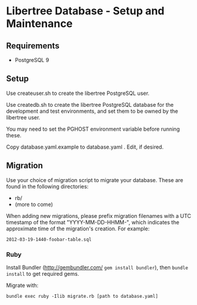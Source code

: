 # Libertree Database - Setup and Maintenance

## Requirements

* PostgreSQL 9

## Setup

Use createuser.sh to create the libertree PostgreSQL user.

Use createdb.sh to create the libertree PostgreSQL database for the development
and test environments, and set them to be owned by the libertree user.

You may need to set the PGHOST environment variable before running these.

Copy database.yaml.example to database.yaml .  Edit, if desired.

## Migration

Use your choice of migration script to migrate your database.  These are found
in the following directories:

* rb/
* (more to come)

When adding new migrations, please prefix migration filenames with a UTC
timestamp of the format "YYYY-MM-DD-HHMM-", which indicates the approximate
time of the migration's creation.  For example:

    2012-03-19-1440-foobar-table.sql

### Ruby

Install Bundler (http://gembundler.com/ `gem install bundler`), then `bundle
install` to get required gems.

Migrate with:

    bundle exec ruby -Ilib migrate.rb [path to database.yaml]
